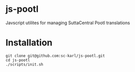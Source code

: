 # js-pootl

Javscript utilites for managing SuttaCentral Pootl translations

# Installation

```
git clone git@github.com:sc-karl/js-pootl.git
cd js-pootl
./scripts/init.sh
```
